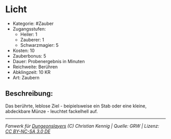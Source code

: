 # Licht  
- Kategorie: #Zauber  
- Zugangsstufen:  
  - Heiler: 1  
  - Zauberer: 1  
  - Schwarzmagier: 5  
- Kosten: 10  
- Zauberbonus: 5  
- Dauer: Probenergebnis in Minuten  
- Reichweite: Berühren  
- Abklingzeit: 10 KR  
- Art: Zaubern     

## Beschreibung:
Das berührte, leblose Ziel - beipielsweise ein Stab oder eine kleine, abdeckbare Münze - leuchtet fackelhell auf.


___
*Fanwerk für [Dungeonslayers](https://www.dungeonslayers.net/) (C) Christian Kennig | Quelle: GRW | Lizenz: [CC BY-NC-SA 3.0 DE](https://creativecommons.org/licenses/by-nc-sa/3.0/de/)*